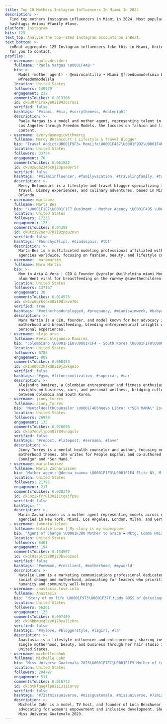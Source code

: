 ```yaml
---
title: Top 10 Mothers Instagram Influencers In Miami In 2024
description: >-
  Find top mothers Instagram influencers in Miami in 2024. Most popular
  hashtags: #miami #family #love.
platform: Instagram
hits: 125
text_top: Analyze the top-rated Instagram accounts on inBeat.
text_bottom: >-
  inBeat aggregates 125 Instagram influencers like this in Miami, United States
  for you to contact.
profiles:
  - username: paolavdesideri
    fullname: "Paola Vargas \U0001F4AB✨"
    bio: >-
      Model (mother agent) - @emirocantillo • Miami @freedommodelsmia LA
      @freedommodelsla
    location: United States
    followers: 140979
    engagement: 232
    commentsToLikes: 0.013306
    id: ck0u07n1rsxye0i19426cras1
    verified: false
    hashtags: '#miami, #mia, #sorrythemess, #datenight'
    description: >-
      Paola Vargas is a model and mother agent, representing talent in Miami and
      Los Angeles through Freedom Models. She focuses on fashion and lifestyle
      content.
  - username: everydaymagicwithmercy
    fullname: Mercy Betancourt | Lifestyle & Travel Blogger
    bio: "Travel Addict\U0001F9F3✈️ MomLife\U0001F467\U0001F9D2\U0001F467 Disney Adult \U0001F3F0✨Foodie\U0001F364\U0001F32E\U0001F354 Style \U0001F457\U0001F484 Family Travel \U0001F3D6️\U0001F3A2 Miami & Orlando \U0001F4CD Book Your Vacay with @vacationsbymercy"
    location: United States
    followers: 33754
    engagement: 76
    commentsToLikes: 0.061882
    id: ckv8zuoa2346x0j23pse0yr57
    verified: false
    hashtags: '#miamiinfluencer, #familyvacation, #travelingfamily, #travelmom'
    description: >-
      Mercy Betancourt is a lifestyle and travel blogger specializing in family
      travel, Disney experiences, and culinary adventures, based in Miami and
      Orlando.
  - username: martabez
    fullname: Marta Bez
    bio: "\U0001F1E7\U0001F1F7 @us3mgmt - Mother Agency \U0001F495 \U0001F1FA\U0001F1F8 @musemodelsnyc / @wilhelmina.miami \U0001F1E8\U0001F1F4 @models.iconic \U0001F1E9\U0001F1EA @louisamodels \U0001F1EC\U0001F1E7 @bodylondon_ \U0001F9F6 @bezbymarta"
    location: United States
    followers: 17236
    engagement: 123
    commentsToLikes: 0.04388
    id: ck0tz192sor870i19zpqu2nvn
    verified: false
    hashtags: '#bunchyoflips, #diadospais, #tbt'
    description: >-
      Marta Bez is a multifaceted modeling professional affiliated with several
      agencies worldwide, focusing on fashion, beauty, and lifestyle content.
  - username: _maramartin_
    fullname: Mara Martin
    bio: >-
      Mom to Aria & Vera | CEO & Founder @vyralpr @wilhelmina.miami Model | UGA
      alum Went viral for breastfeeding on the runway @savethechildren Cabinet
    location: United States
    followers: 137167
    engagement: 30
    commentsToLikes: 0.014575
    id: ck0vw6qrkscxm0i19dlkvo70c
    verified: true
    hashtags: '#motherhoodunplugged, #pregnancy, #miamiswimweek, #babyaria'
    description: >-
      Mara Martin is a CEO, founder, and model known for her advocacy in
      motherhood and breastfeeding, blending entrepreneurial insights with
      personal experiences.
  - username: alejo_arse
    fullname: Kevin Alejandro Ramirez
    bio: "Colombiano \U0001F1E8\U0001F1F4 - South Korea \U0001F1F0\U0001F1F7 Natural bodybuilding Full time College Student"
    location: United States
    followers: 6785
    engagement: 809
    commentsToLikes: 0.008453
    id: ck15u0bc2kskd0i19j38kqe3o
    verified: false
    hashtags: '#gym, #fitnessmotivation, #supercar, #car'
    description: >-
      Alejandro Ramirez, a Colombian entrepreneur and fitness enthusiast, shares
      insights on business, cars, and personal wellness, bridging cultures
      between Colombia and South Korea.
  - username: jinny_torres
    fullname: Jinny_Torres
    bio: "MentalHealthCounselor \U0001F4D5Nuevo Libro: \"SER MAMÁ\" Escritora columna \"Ser Mamá\" de PeopleEspañol Co-autora: \"CasadaConmigo\" \"Ser Mamá\" \U0001F4D5Disponible ya! \U0001F447\U0001F3FB"
    location: United States
    followers: 26978
    engagement: 135
    commentsToLikes: 0.076098
    id: ckap7edvljpom0i784vnugslv
    verified: false
    hashtags: '#repost, #latepost, #sermama, #love'
    description: >-
      Jinny Torres is a mental health counselor and author, focusing on
      motherhood themes. She writes for People Español and co-authored "Casada
      Conmigo" and "Ser Mamá."
  - username: marialouisez
    fullname: Maria Zachariassen
    bio: "Mother agent: @donna_ioanna \U0001F1F3\U0001F1F4 Elite NY, Miami, LA\U0001F1FA\U0001F1F8 The Hive \U0001F1EC\U0001F1E7 Select Milan\U0001F1EE\U0001F1F9 Le Management \U0001F1E9\U0001F1F0 MGM \U0001F1E9\U0001F1EA"
    location: United States
    followers: 21795
    engagement: 217
    commentsToLikes: 0.020349
    id: ck5bzixfrr8i30i11tgajfp9u
    verified: false
    hashtags: ''
    description: >-
      Maria Zachariassen is a mother agent representing models across elite
      agencies in New York, Miami, Los Angeles, London, Milan, and Germany.
  - username: iamnatalieleon
    fullname: Natalie Leon | My story is my superpower
    bio: "Agent of Change \U0001F300 Mother to Grace ❤️ Mktg. Comms @miamidadecounty We need world leaders that are in love with humanity. \U0001F30E"
    location: United States
    followers: 8401
    engagement: 194
    commentsToLikes: 0.134507
    id: ckql91splt5800j23bvenzaol
    verified: false
    hashtags: '#newmom, #resilient, #motherhood, #myworld'
    description: >-
      Natalie Leon is a marketing communications professional dedicated to
      social change and motherhood, advocating for leaders who prioritize
      humanity and community well-being.
  - username: anastasia.love.inla
    fullname: Anastasia
    bio: "❗️Story of my life \U0001F973\U0001F37F ❗️Lady BOSS of @studioqueenhair ❗️Single-Mother of \U0001F467,\U0001F436,\U0001F439,\U0001F422\U0001F422,\U0001F401\U0001F401\U0001F401 ❗️Beautiful life in USA \U0001F1FA\U0001F1F8"
    location: United States
    followers: 56261
    engagement: 125
    commentsToLikes: 0.097409
    id: ck9hbbmuxg5zv0j78yal1z0re
    verified: false
    hashtags: '#mylove, #bloggerstyle, #lagirl, #la'
    description: >-
      Anastasia is a lifestyle influencer and entrepreneur, sharing insights on
      single motherhood, beauty, and business through her hair studio in the
      United States.
  - username: michellecohnb
    fullname: Michelle Cohn
    bio: "Miss Universe Guatemala 2023\U0001F1EC\U0001F1F9 Mother of two \U0001F466\U0001F3FC\U0001F467\U0001F3FB Model - TV host - Founder @lucabeachwear Advocate on Women’s Empowerment for Inclusive Development\U0001F44A\U0001F3FB"
    location: United States
    followers: 204797
    engagement: 511
    commentsToLikes: 0.016742
    id: ck5btkfqng4lp0i1131iiorv8
    verified: false
    hashtags: '#72stmissuniverse, #missguatemala, #missuniverse, #72missuniverse'
    description: >-
      Michelle Cohn is a model, TV host, and founder of Luca Beachwear,
      advocating for women's empowerment and inclusive development. She is also
      Miss Universe Guatemala 2023.
---
```


